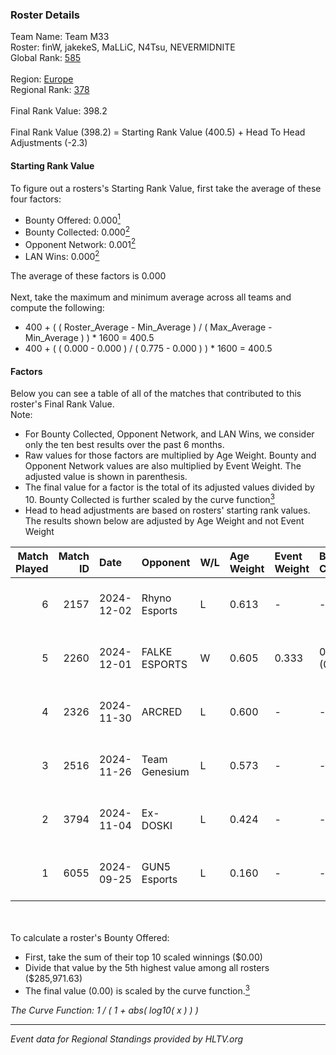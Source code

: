 ### Roster Details<br />
Team Name: Team M33<br />
Roster: finW, jakekeS, MaLLiC, N4Tsu, NEVERMIDNITE<br />
Global Rank: [585](../../standings_global_2025_02_28.md)<br />
<br />
Region: [Europe]( ../../standings_europe_2025_02_28.md)<br />
Regional Rank: [378]( ../../standings_europe_2025_02_28.md)<br />
<br />
Final Rank Value:  398.2<br />
<br />
Final Rank Value (398.2) = Starting Rank Value (400.5) + Head To Head Adjustments (-2.3)<br />

#### Starting Rank Value<br />
To figure out a rosters's Starting Rank Value, first take the average of these four factors:<br />
- Bounty Offered: 0.000[<sup>1</sup>](#table2)
- Bounty Collected: 0.000[<sup>2</sup>](#table1)
- Opponent Network: 0.001[<sup>2</sup>](#table1)
- LAN Wins: 0.000[<sup>2</sup>](#table1)

The average of these factors is 0.000<br />
<br />
Next, take the maximum and minimum average across all teams and compute the following:<br />
- 400 + ( ( Roster_Average - Min_Average ) / ( Max_Average - Min_Average ) ) * 1600 = 400.5
- 400 + ( ( 0.000 - 0.000 ) / ( 0.775 - 0.000 ) ) * 1600 = 400.5


#### Factors<br />
Below you can see a table of all of the matches that contributed to this roster's Final Rank Value.<br />
Note:<br />

- For Bounty Collected, Opponent Network, and LAN Wins, we consider only the ten best results over the past 6 months.
- Raw values for those factors are multiplied by Age Weight. Bounty and Opponent Network values are also multiplied by Event Weight. The adjusted value is shown in parenthesis.
- The final value for a factor is the total of its adjusted values divided by 10. Bounty Collected is further scaled by the curve function[<sup>3</sup>](#curveFunction)
- Head to head adjustments are based on rosters' starting rank values. The results shown below are adjusted by Age Weight and not Event Weight
<span id="table1"></span><br />


| Match Played | Match ID | Date       | Opponent      | W/L | Age Weight | Event Weight | Bounty Collected | Opponent Network | LAN Wins  | H2H Adj. | Roster                                     |
| -: | -: | :- | :- | :- | :- | :- | :- | :- | :- | -: | :- |
|            6 |     2157 | 2024-12-02 | Rhyno Esports | L   | 0.613      | -            | -                | -                | -         |    -1.17 | finW, jakekeS, MaLLiC, N4Tsu, NEVERMIDNITE |
|            5 |     2260 | 2024-12-01 | FALKE ESPORTS | W   | 0.605      | 0.333        | 0.000 (0.000)    | 0.045 (0.009)    | 0 (0.000) |     9.92 | finW, jakekeS, MaLLiC, N4Tsu, NEVERMIDNITE |
|            4 |     2326 | 2024-11-30 | ARCRED        | L   | 0.600      | -            | -                | -                | -         |    -1.45 | finW, jakekeS, MaLLiC, N4Tsu, NEVERMIDNITE |
|            3 |     2516 | 2024-11-26 | Team Genesium | L   | 0.573      | -            | -                | -                | -         |    -2.72 | finW, jakekeS, MaLLiC, N4Tsu, NEVERMIDNITE |
|            2 |     3794 | 2024-11-04 | Ex-DOSKI      | L   | 0.424      | -            | -                | -                | -         |    -6.66 | finW, jakekeS, MaLLiC, N4Tsu, NEVERMIDNITE |
|            1 |     6055 | 2024-09-25 | GUN5 Esports  | L   | 0.160      | -            | -                | -                | -         |    -0.18 | finW, jakekeS, MaLLiC, N4Tsu, NEVERMIDNITE |

<br />
<span id="table2"></span><br />
To calculate a roster's Bounty Offered:<br />

- First, take the sum of their top 10 scaled winnings ($0.00)
- Divide that value by the 5th highest value among all rosters ($285,971.63)
- The final value (0.00) is scaled by the curve function.[<sup>3</sup>](#curveFunction)

<span id="curveFunction"></span>_The Curve Function: 1 / ( 1 + abs( log10( x ) ) )_<br />

---
_Event data for Regional Standings provided by HLTV.org_<br />
